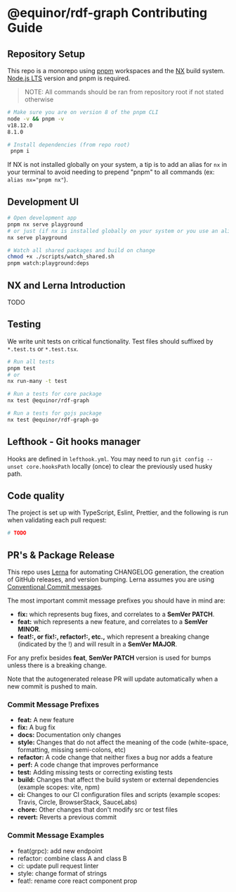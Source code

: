# @equinor/rdf-graph Contributing Guide

## Repository Setup

This repo is a monorepo using [pnpm](https://pnpm.io) workspaces and the [NX](https://nx.dev) build system. [Node.js LTS](https://nodejs.org) version and pnpm is required.

> NOTE: All commands should be ran from repository root if not stated otherwise

```sh
# Make sure you are on version 8 of the pnpm CLI
node -v && pnpm -v
v18.12.0
8.1.0

# Install dependencies (from repo root)
 pnpm i
```

If NX is not installed globally on your system, a tip is to add an alias for `nx` in your terminal to avoid needing to prepend "pnpm" to all commands (ex: `alias nx="pnpm nx"`).

## Development UI

```sh
# Open development app
pnpm nx serve playground
# or just (if nx is installed globally on your system or you use an alias: nx="pnpm nx")
nx serve playground

# Watch all shared packages and build on change
chmod +x ./scripts/watch_shared.sh
pnpm watch:playground:deps
```

## NX and Lerna Introduction

TODO

## Testing

We write unit tests on critical functionality. Test files should suffixed by `*.test.ts` or `*.test.tsx`.

```sh
# Run all tests
pnpm test
# or
nx run-many -t test

# Run a tests for core package
nx test @equinor/rdf-graph

# Run a tests for gojs package
nx test @equinor/rdf-graph-go
```

## Lefthook - Git hooks manager

Hooks are defined in `lefthook.yml`. You may need to run `git config --unset core.hooksPath` locally (once) to clear the previously used husky path.

## Code quality

The project is set up with TypeScript, Eslint, Prettier, and the following is run when validating each pull request:

```sh
# TODO
```

## PR's & Package Release

This repo uses [Lerna](https://lerna.js.org) for automating CHANGELOG generation, the creation of GitHub releases, and version bumping. Lerna assumes you are using [Conventional Commit messages](https://www.conventionalcommits.org).

The most important commit message prefixes you should have in mind are:

- **fix:** which represents bug fixes, and correlates to a **SemVer PATCH**.
- **feat:** which represents a new feature, and correlates to a **SemVer MINOR**.
- **feat!:, or fix!:, refactor!:, etc.,** which represent a breaking change (indicated by the !) and will result in a **SemVer MAJOR**.

For any prefix besides **feat**, **SemVer PATCH** version is used for bumps unless there is a breaking change.

Note that the autogenerated release PR will update automatically when a new commit is pushed to main.

### Commit Message Prefixes

- **feat:** A new feature
- **fix:** A bug fix
- **docs:** Documentation only changes
- **style:** Changes that do not affect the meaning of the code (white-space, formatting, missing semi-colons, etc)
- **refactor:** A code change that neither fixes a bug nor adds a feature
- **perf:** A code change that improves performance
- **test:** Adding missing tests or correcting existing tests
- **build:** Changes that affect the build system or external dependencies (example scopes: vite, npm)
- **ci:** Changes to our CI configuration files and scripts (example scopes: Travis, Circle, BrowserStack, SauceLabs)
- **chore:** Other changes that don't modify src or test files
- **revert:** Reverts a previous commit

### Commit Message Examples

- feat(grpc): add new endpoint
- refactor: combine class A and class B
- ci: update pull request linter
- style: change format of strings
- feat!: rename core react component prop
